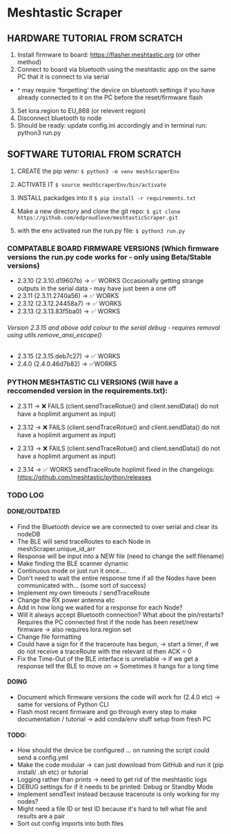 # Meshtastic Scraper

## HARDWARE TUTORIAL FROM SCRATCH
1. Install firmware to board: https://flasher.meshtastic.org (or other method)
2. Connect to board via bluetooth using the meshtastic app on the same PC that it is connect to via serial
- ^ may require 'forgetting' the device on bluetooth settings if you have already connected to it on the PC before the reset/firmware flash

3. Set lora.region to EU_868 (or relevent region)
4. Disconnect bluetooth to node 
5. Should be ready: update config.ini accordingly and in terminal run: python3 run.py


## SOFTWARE TUTORIAL FROM SCRATCH
1. CREATE the pip venv:
`$ python3 -m venv meshScraperEnv`

2. ACTIVATE IT
`$ source meshScraperEnv/bin/activate`

3. INSTALL packadges into it
`$ pip install -r requirements.txt`

4. Make a new directory and clone the git repo:
`$ git clone https://github.com/edproudlove/meshtasticScraper.git`

5. with the env activated run the run.py file:
`$ python3 run.py`


### COMPATABLE BOARD FIRMWARE VERSIONS (Which firmware versions the run.py code works for - only using Beta/Stable versions)
- 2.3.10 (2.3.10.d19607b) -> ✅ WORKS Occasionally getting strange outputs in the serial data - may have just been a one off
- 2.3.11 (2.3.11.2740a56) -> ✅ WORKS 
- 2.3.12 (2.3.12.24458a7) -> ✅ WORKS  
- 2.3.13 (2.3.13.83f5ba0) -> ✅ WORKS 

###### Version 2.3.15 and above add colour to the serial debug - requires removal using utils.remove_ansi_escape()
- 2.3.15 (2.3.15.deb7c27) -> ✅ WORKS
- 2.4.0 (2.4.0.46d7b82) ->  ✅WORKS

### PYTHON MESHTASTIC CLI VERSIONS (Will have a reccomended version in the requirements.txt): 
- 2.3.11 -> ❌ FAILS (client.sendTraceRotue() and client.sendData() do not have a hoplimit argument as input)
- 2.3.12 -> ❌ FAILS (client.sendTraceRotue() and client.sendData() do not have a hoplimit argument as input)
- 2.3.13 -> ❌ FAILS (client.sendTraceRotue() and client.sendData() do not have a hoplimit argument as input)

- 2.3.14 -> ✅ WORKS sendTraceRoute hoplimit fixed in the changelogs: https://github.com/meshtastic/python/releases


### TODO LOG 

#### DONE/OUTDATED
- Find the Bluetooth device we are connected to over serial and clear its nodeDB 
- The BLE will send traceRoutes to each Node in meshScraper.unique_id_arr         
- Response will be input into a NEW file (need to change the self.filename)       
- Make finding the BLE scanner dynamic                                            
- Continuous mode or just run it once....                                        
- Don't need to wait the entire response time if all the Nodes have been communicated with... (some sort of success)
- Implement my own timeouts / sendTraceRoute                                                     
- Change the RX power antenna etc                                                 
- Add in how long we waited for a response for each Node?                         
- Will it always accept Bluetooth connection? What about the pin/restarts? Requires the PC connected first if the node has been reset/new firmware -> also requires lora.region set
- Change file formatting
- Could have a sign for if the traceroute has begun, -> start a timer, if we do not receive a traceRoute with the relevant id then ACK = 0
- Fix the Time-Out of the BLE interface is unreliable -> if we get a response tell the BLE to move on -> Sometimes it hangs for a long time 

#### DOING
- Document which firmware versions the code will work for (2.4.0 etc) -> same for versions of Python CLI
- Flash most recent firmware and go through every step to make documentation / tutorial
  -> add conda/env stuff setup from fresh PC

#### TODO:
- How should the device be configured ... on running the script could send a config.yml 
- Make the code modular -> can just download from GitHub and run it (pip install/ .sh etc) or tutorial
- Logging rather than prints -> need to get rid of the meshtastic logs 
- DEBUG settings for if it needs to be printed: Debug or Standby Mode 
- Implement sendText instead because traceroute is only working for my nodes?
- Might need a file ID or test ID because it's hard to tell what file and results are a pair
- Sort out config imports into both files
